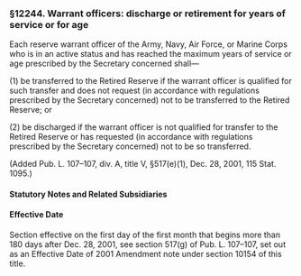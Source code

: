 ### §12244. Warrant officers: discharge or retirement for years of service or for age ###

Each reserve warrant officer of the Army, Navy, Air Force, or Marine Corps who is in an active status and has reached the maximum years of service or age prescribed by the Secretary concerned shall—

(1) be transferred to the Retired Reserve if the warrant officer is qualified for such transfer and does not request (in accordance with regulations prescribed by the Secretary concerned) not to be transferred to the Retired Reserve; or

(2) be discharged if the warrant officer is not qualified for transfer to the Retired Reserve or has requested (in accordance with regulations prescribed by the Secretary concerned) not to be so transferred.

(Added Pub. L. 107–107, div. A, title V, §517(e)(1), Dec. 28, 2001, 115 Stat. 1095.)

#### **Statutory Notes and Related Subsidiaries** ####

#### Effective Date ####

Section effective on the first day of the first month that begins more than 180 days after Dec. 28, 2001, see section 517(g) of Pub. L. 107–107, set out as an Effective Date of 2001 Amendment note under section 10154 of this title.
